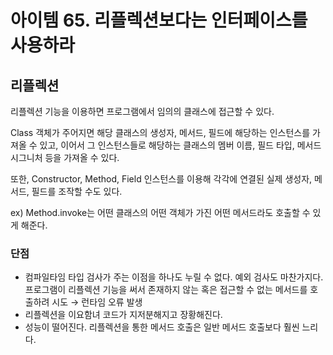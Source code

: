 # 아이템 65. 리플렉션보다는 인터페이스를 사용하라

## 리플렉션

리플렉션 기능을 이용하면 프로그램에서 임의의 클래스에 접근할 수 있다.

Class 객체가 주어지면 해당 클래스의 생성자, 메서드, 필드에 해당하는 인스턴스를 가져올 수 있고, 이어서 그 인스턴스들로 해당하는 클래스의 멤버 이름, 필드 타입, 메서드 시그니처 등을 가져올 수 있다.

또한, Constructor, Method, Field 인스턴스를 이용해 각각에 연결된 실제 생성자, 메서드, 필드를 조작할 수도 있다.

ex) Method.invoke는 어떤 클래스의 어떤 객체가 가진 어떤 메서드라도 호출할 수 있게 해준다.

### 단점

- 컴파일타임 타입 검사가 주는 이점을 하나도 누릴 수 없다. 예외 검사도 마찬가지다.
  프로그램이 리플렉션 기능을 써서 존재하지 않는 혹은 접근할 수 없는 메서드를 호출하려 시도 → 런타임 오류 발생
- 리플렉션을 이요함녀 코드가 지저분해지고 장황해진다.
- 성능이 떨어진다.
  리플렉션을 통한 메서드 호출은 일반 메서드 호출보다 훨씬 느리다.
